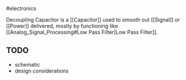 #electronics 

Decoupling Capacitor is a [[Capacitor]] used to smooth out [[Signal]] or [[Power]] delivered, mostly by functioning like [[Analog_Signal_Processing#Low Pass Filter|Low Pass Filter]].

## TODO
- schematic
- design considerations